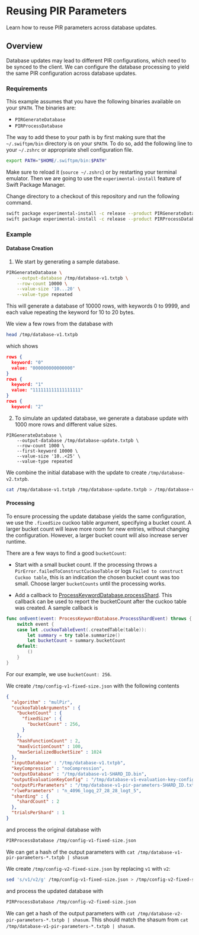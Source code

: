 # Reusing PIR Parameters

Learn how to reuse PIR parameters across database updates.

## Overview
Database updates may lead to different PIR configurations, which need to be synced to the client.
We can configure the database processing to yield the same PIR configuration across database updates.

### Requirements
This example assumes that you have the following binaries available on your `$PATH`.
The binaries are:
 - `PIRGenerateDatabase`
 - `PIRProcessDatabase`

The way to add these to your path is by first making sure that the `~/.swiftpm/bin` directory is on your `$PATH`. To do
so, add the following line to your `~/.zshrc` or appropriate shell configuration file.
```sh
export PATH="$HOME/.swiftpm/bin:$PATH"
```
Make sure to reload it (`source ~/.zshrc`) or by restarting your terminal emulator. Then we are going to use the
`experimental-install` feature of Swift Package Manager.

Change directory to a checkout of this repository and run the following command.
```sh
swift package experimental-install -c release --product PIRGenerateDatabase
swift package experimental-install -c release --product PIRProcessDatabase
```

### Example
#### Database Creation

1. We start by generating a sample database.

```sh
PIRGenerateDatabase \
    --output-database /tmp/database-v1.txtpb \
    --row-count 10000 \
    --value-size '10...20' \
    --value-type repeated
```

This will generate a database of 10000 rows, with keywords 0 to 9999, and each value repeating the keyword for 10 to 20 bytes.

We view a few rows from the database with
```sh
head /tmp/database-v1.txtpb
```
which shows
```json
rows {
  keyword: "0"
  value: "000000000000000"
}
rows {
  keyword: "1"
  value: "111111111111111111"
}
rows {
  keyword: "2"
```

2. To simulate an updated database, we generate a database update with 1000 more rows and different value sizes.
```
PIRGenerateDatabase \
    --output-database /tmp/database-update.txtpb \
    --row-count 1000 \
    --first-keyword 10000 \
    --value-size '10..<25' \
    --value-type repeated
```

We combine the initial database with the update to create `/tmp/database-v2.txtpb`.
```sh
cat /tmp/database-v1.txtpb /tmp/database-update.txtpb > /tmp/database-v2.txtpb
```

#### Processing
To ensure processing the update database yields the same configuration, we use the `.fixedSize` cuckoo table argument, specifying a bucket count.
A larger bucket count will leave more room for new entries, without changing the configuration.
However, a larger bucket count will also increase server runtime.

There are a few ways to find a good `bucketCount`:
* Start with a small bucket count.
  If the processing throws a `PirError.failedToConstructCuckooTable` or logs `Failed to construct Cuckoo table`, this is an indication the chosen bucket count was too small.
  Choose larger `bucketCounts` until the processing works.

* Add a callback to [ProcessKeywordDatabase.processShard](https://swiftpackageindex.com/apple/swift-homomorphic-encryption/main/documentation/privateinformationretrieval/processkeyworddatabase/processshard(shard:with:)).
  This callback can be used to report the bucketCount after the cuckoo table was created.
A sample callback is
```swift
func onEvent(event: ProcessKeywordDatabase.ProcessShardEvent) throws {
    switch event {
    case let .cuckooTableEvent(.createdTable(table)):
        let summary = try table.summarize()
        let bucketCount = summary.bucketCount
    default:
        ()
    }
}
```

For our example, we use `bucketCount: 256`.

We create `/tmp/config-v1-fixed-size.json` with the following contents
```json
{
  "algorithm" : "mulPir",
  "cuckooTableArguments" : {
    "bucketCount" : {
      "fixedSize" : {
        "bucketCount" : 256,
      }
    },
    "hashFunctionCount" : 2,
    "maxEvictionCount" : 100,
    "maxSerializedBucketSize" : 1024
  },
  "inputDatabase" : "/tmp/database-v1.txtpb",
  "keyCompression" : "noCompression",
  "outputDatabase" : "/tmp/database-v1-SHARD_ID.bin",
  "outputEvaluationKeyConfig" : "/tmp/database-v1-evaluation-key-config.txtpb",
  "outputPirParameters" : "/tmp/database-v1-pir-parameters-SHARD_ID.txtpb",
  "rlweParameters" : "n_4096_logq_27_28_28_logt_5",
  "sharding" : {
    "shardCount" : 2
  },
  "trialsPerShard" : 1
}
```
and process the original database with
```sh
PIRProcessDatabase /tmp/config-v1-fixed-size.json
```

We can get a hash of the output parameters with `cat /tmp/database-v1-pir-parameters-*.txtpb | shasum`

We create `/tmp/config-v2-fixed-size.json` by replacing `v1` with `v2`:
```sh
sed 's/v1/v2/g' /tmp/config-v1-fixed-size.json > /tmp/config-v2-fixed-size.json
```
and process the updated database with
```sh
PIRProcessDatabase /tmp/config-v2-fixed-size.json
```
We can get a hash of the output parameters with `cat /tmp/database-v2-pir-parameters-*.txtpb | shasum`.
This should match the shasum from `cat /tmp/database-v1-pir-parameters-*.txtpb | shasum`.
